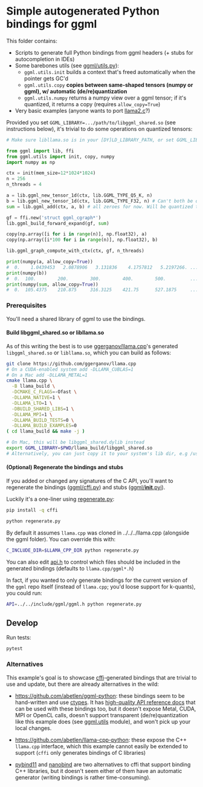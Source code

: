 # Simple autogenerated Python bindings for ggml

This folder contains:

- Scripts to generate full Python bindings from ggml headers (+ stubs for autocompletion in IDEs)
- Some barebones utils (see [ggml/utils.py](./ggml/utils.py)):
  - `ggml.utils.init` builds a context that's freed automatically when the pointer gets GC'd
  - `ggml.utils.copy` **copies between same-shaped tensors (numpy or ggml), w/ automatic (de/re)quantization**
  - `ggml.utils.numpy` returns a numpy view over a ggml tensor; if it's quantized, it returns a copy (requires `allow_copy=True`)
- Very basic examples (anyone wants to port [llama2.c](https://github.com/karpathy/llama2.c)?)

Provided you set `GGML_LIBRARY=.../path/to/libggml_shared.so` (see instructions below), it's trivial to do some operations on quantized tensors:

```python
# Make sure libllama.so is in your [DY]LD_LIBRARY_PATH, or set GGML_LIBRARY=.../libggml_shared.so

from ggml import lib, ffi
from ggml.utils import init, copy, numpy
import numpy as np

ctx = init(mem_size=12*1024*1024)
n = 256
n_threads = 4

a = lib.ggml_new_tensor_1d(ctx, lib.GGML_TYPE_Q5_K, n)
b = lib.ggml_new_tensor_1d(ctx, lib.GGML_TYPE_F32, n) # Can't both be quantized
sum = lib.ggml_add(ctx, a, b) # all zeroes for now. Will be quantized too!

gf = ffi.new('struct ggml_cgraph*')
lib.ggml_build_forward_expand(gf, sum)

copy(np.array([i for i in range(n)], np.float32), a)
copy(np.array([i*100 for i in range(n)], np.float32), b)

lib.ggml_graph_compute_with_ctx(ctx, gf, n_threads)

print(numpy(a, allow_copy=True))
#  0.    1.0439453   2.0878906   3.131836    4.1757812   5.2197266. ...
print(numpy(b))
#  0.  100.        200.        300.        400.        500.         ...
print(numpy(sum, allow_copy=True))
#  0.  105.4375    210.875     316.3125    421.75      527.1875     ...
```

### Prerequisites

You'll need a shared library of ggml to use the bindings.

#### Build libggml_shared.so or libllama.so

As of this writing the best is to use [ggerganov/llama.cpp](https://github.com/ggerganov/llama.cpp)'s generated `libggml_shared.so` or `libllama.so`, which you can build as follows:

```bash
git clone https://github.com/ggerganov/llama.cpp
# On a CUDA-enabled system add -DLLAMA_CUBLAS=1
# On a Mac add -DLLAMA_METAL=1
cmake llama.cpp \
  -B llama_build \
  -DCMAKE_C_FLAGS=-Ofast \
  -DLLAMA_NATIVE=1 \
  -DLLAMA_LTO=1 \
  -DBUILD_SHARED_LIBS=1 \
  -DLLAMA_MPI=1 \
  -DLLAMA_BUILD_TESTS=0 \
  -DLLAMA_BUILD_EXAMPLES=0
( cd llama_build && make -j )

# On Mac, this will be libggml_shared.dylib instead
export GGML_LIBRARY=$PWD/llama_build/libggml_shared.so
# Alternatively, you can just copy it to your system's lib dir, e.g /usr/local/lib
```

#### (Optional) Regenerate the bindings and stubs

If you added or changed any signatures of the C API, you'll want to regenerate the bindings ([ggml/cffi.py](./ggml/cffi.py)) and stubs ([ggml/__init__.pyi](./ggml/__init__.pyi)).

Luckily it's a one-liner using [regenerate.py](./regenerate.py):

```bash
pip install -q cffi

python regenerate.py
```

By default it assumes `llama.cpp` was cloned in ../../../llama.cpp (alongside the ggml folder). You can override this with:

```bash
C_INCLUDE_DIR=$LLAMA_CPP_DIR python regenerate.py
```

You can also edit [api.h](./api.h) to control which files should be included in the generated bindings (defaults to `llama.cpp/ggml*.h`)

In fact, if you wanted to only generate bindings for the current version of the `ggml` repo itself (instead of `llama.cpp`; you'd loose support for k-quants), you could run:

```bash
API=../../include/ggml/ggml.h python regenerate.py
```

## Develop

Run tests:

```bash
pytest
```

### Alternatives

This example's goal is to showcase [cffi](https://cffi.readthedocs.io/)-generated bindings that are trivial to use and update, but there are already alternatives in the wild:

- https://github.com/abetlen/ggml-python: these bindings seem to be hand-written and use [ctypes](https://docs.python.org/3/library/ctypes.html). It has [high-quality API reference docs](https://ggml-python.readthedocs.io/en/latest/api-reference/#ggml.ggml) that can be used with these bindings too, but it doesn't expose Metal, CUDA, MPI or OpenCL calls, doesn't support transparent (de/re)quantization like this example does (see [ggml.utils](./ggml/utils.py) module), and won't pick up your local changes.

- https://github.com/abetlen/llama-cpp-python: these expose the C++ `llama.cpp` interface, which this example cannot easily be extended to support (`cffi` only generates bindings of C libraries)

- [pybind11](https://github.com/pybind/pybind11) and [nanobind](https://github.com/wjakob/nanobind) are two alternatives to cffi that support binding C++ libraries, but it doesn't seem either of them have an automatic generator (writing bindings is rather time-consuming).
